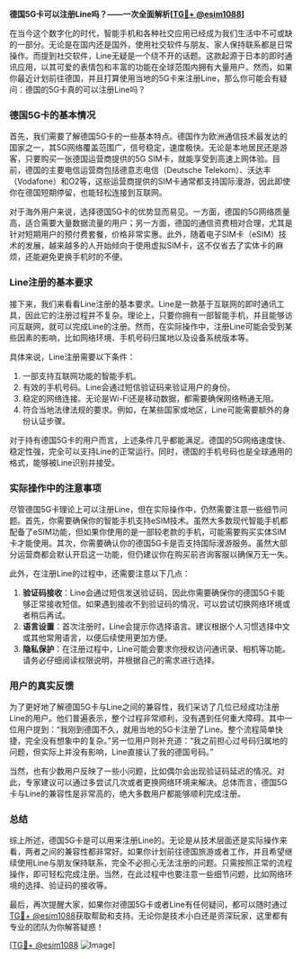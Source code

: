 **德国5G卡可以注册Line吗？——一次全面解析[[TG💪+ @esim1088](https://t.me/s/esim1088)]**

在当今这个数字化的时代，智能手机和各种社交应用已经成为我们生活中不可或缺的一部分。无论是在国内还是国外，使用社交软件与朋友、家人保持联系都是日常操作。而提到社交软件，Line无疑是一个绕不开的话题。这款起源于日本的即时通讯应用，以其可爱的表情包和丰富的功能在全球范围内拥有大量用户。然而，如果你最近计划前往德国，并且打算使用当地的5G卡来注册Line，那么你可能会有疑问：德国的5G卡真的可以注册Line吗？

### 德国5G卡的基本情况

首先，我们需要了解德国5G卡的一些基本特点。德国作为欧洲通信技术最发达的国家之一，其5G网络覆盖范围广，信号稳定，速度极快。无论是本地居民还是游客，只要购买一张德国运营商提供的5G SIM卡，就能享受到高速上网体验。目前，德国的主要电信运营商包括德意志电信（Deutsche Telekom）、沃达丰（Vodafone）和O2等，这些运营商提供的SIM卡通常都支持国际漫游，因此即使你在德国短期停留，也能轻松连接到互联网。

对于海外用户来说，选择德国5G卡的优势显而易见。一方面，德国的5G网络质量高，适合需要大量数据流量的用户；另一方面，德国的通信资费相对合理，尤其是针对短期用户的预付费套餐，价格非常实惠。此外，随着电子SIM卡（eSIM）技术的发展，越来越多的人开始倾向于使用虚拟SIM卡，这不仅省去了实体卡的麻烦，还能避免更换手机时的不便。

### Line注册的基本要求

接下来，我们来看看Line注册的基本要求。Line是一款基于互联网的即时通讯工具，因此它的注册过程并不复杂。理论上，只要你拥有一部智能手机，并且能够访问互联网，就可以完成Line的注册。然而，在实际操作中，注册Line可能会受到某些因素的影响，比如网络环境、手机号码归属地以及设备系统版本等。

具体来说，Line注册需要以下条件：
1. 一部支持互联网功能的智能手机。
2. 有效的手机号码。Line会通过短信验证码来验证用户的身份。
3. 稳定的网络连接。无论是Wi-Fi还是移动数据，都需要确保网络畅通无阻。
4. 符合当地法律法规的要求。例如，在某些国家或地区，Line可能需要额外的身份认证步骤。

对于持有德国5G卡的用户而言，上述条件几乎都能满足。德国的5G网络速度快、稳定性强，完全可以支持Line的正常运行。同时，德国的手机号码也是全球通用的格式，能够被Line识别并接受。

### 实际操作中的注意事项

尽管德国5G卡理论上可以注册Line，但在实际操作中，仍然需要注意一些细节问题。首先，你需要确保你的智能手机支持eSIM技术。虽然大多数现代智能手机都配备了eSIM功能，但如果你使用的是一部较老款的手机，可能需要购买实体SIM卡才能使用。其次，你需要确认你的德国5G卡是否支持国际漫游服务。虽然大部分运营商都会默认开启这一功能，但仍建议你在购买前咨询客服以确保万无一失。

此外，在注册Line的过程中，还需要注意以下几点：
1. **验证码接收**：Line会通过短信发送验证码，因此你需要确保你的德国5G卡能够正常接收短信。如果遇到接收不到验证码的情况，可以尝试切换网络环境或者稍后再试。
2. **语言设置**：首次注册时，Line会提示你选择语言。建议根据个人习惯选择中文或其他常用语言，以便后续使用更加方便。
3. **隐私保护**：在注册过程中，Line可能会要求你授权访问通讯录、相机等功能。请务必仔细阅读权限说明，并根据自己的需求进行选择。

### 用户的真实反馈

为了更好地了解德国5G卡与Line之间的兼容性，我们采访了几位已经成功注册Line的用户。他们普遍表示，整个过程非常顺利，没有遇到任何重大障碍。其中一位用户提到：“我刚到德国不久，就用当地的5G卡注册了Line。整个流程简单快捷，完全没有想象中的复杂。”另一位用户则补充道：“我之前担心过号码归属地的问题，但实际上并没有影响，Line直接认了我的德国号码。”

当然，也有少数用户反映了一些小问题，比如偶尔会出现验证码延迟的情况。对此，专家建议可以通过多尝试几次或者更换网络环境来解决。总体而言，德国5G卡与Line的兼容性是非常高的，绝大多数用户都能够顺利完成注册。

### 总结

综上所述，德国5G卡是可以用来注册Line的。无论是从技术层面还是实际操作来看，两者之间的兼容性都非常好。如果你计划前往德国旅游或者工作，并且希望继续使用Line与朋友保持联系，完全不必担心无法注册的问题。只需按照正常的流程操作，即可轻松完成注册。当然，在此过程中也要注意一些细节问题，比如网络环境的选择、验证码的接收等。

最后，再次提醒大家，如果你对德国5G卡或者Line有任何疑问，都可以随时通过[TG💪+ @esim1088](https://t.me/s/esim1088)获取帮助和支持。无论你是技术小白还是资深玩家，这里都有专业的团队为你解答疑惑！

[[TG💪+ @esim1088](https://t.me/s/esim1088) ![Image](https://i.postimg.cc/4NQfJmqS/Snipaste-2025-05-13-00-14-12.png)]